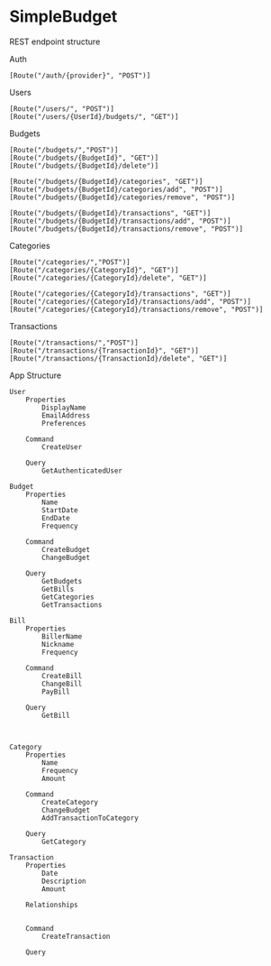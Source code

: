 SimpleBudget
============

REST endpoint structure

Auth

    [Route("/auth/{provider}", "POST")]

Users

    [Route("/users/", "POST")]
    [Route("/users/{UserId}/budgets/", "GET")]

Budgets

    [Route("/budgets/","POST")]
    [Route("/budgets/{BudgetId}", "GET")]	 
    [Route("/budgets/{BudgetId}/delete")]
	 
    [Route("/budgets/{BudgetId}/categories", "GET")]
    [Route("/budgets/{BudgetId}/categories/add", "POST")]	 
    [Route("/budgets/{BudgetId}/categories/remove", "POST")]
	 
    [Route("/budgets/{BudgetId}/transactions", "GET")]
    [Route("/budgets/{BudgetId}/transactions/add", "POST")]
    [Route("/budgets/{BudgetId}/transactions/remove", "POST")]

Categories

    [Route("/categories/","POST")]
    [Route("/categories/{CategoryId}", "GET")]
    [Route("/categories/{CategoryId}/delete", "GET")]

    [Route("/categories/{CategoryId}/transactions", "GET")]
    [Route("/categories/{CategoryId}/transactions/add", "POST")]
    [Route("/categories/{CategoryId}/transactions/remove", "POST")]

Transactions

    [Route("/transactions/","POST")]
    [Route("/transactions/{TransactionId}", "GET")]
    [Route("/transactions/{TransactionId}/delete", "GET")]

App Structure
    
	User
		Properties
			DisplayName
			EmailAddress
			Preferences

        Command
			CreateUser

        Query
			GetAuthenticatedUser

	Budget
		Properties
			Name
			StartDate
			EndDate
			Frequency

        Command
			CreateBudget
			ChangeBudget

        Query
			GetBudgets
			GetBills
			GetCategories
			GetTransactions

    Bill
		Properties
			BillerName
			Nickname
			Frequency

        Command
			CreateBill
			ChangeBill
			PayBill

        Query
			GetBill

    

    Category
		Properties
			Name
			Frequency
			Amount

        Command
			CreateCategory
			ChangeBudget
			AddTransactionToCategory

        Query
			GetCategory

    Transaction
		Properties			
			Date
			Description
			Amount

		Relationships
			

        Command
			CreateTransaction

        Query
